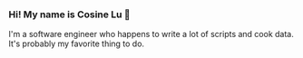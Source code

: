 ### Hi! My name is Cosine Lu 👋

I'm a software engineer who happens to write a lot of scripts and cook data. It's probably my favorite thing to do.
